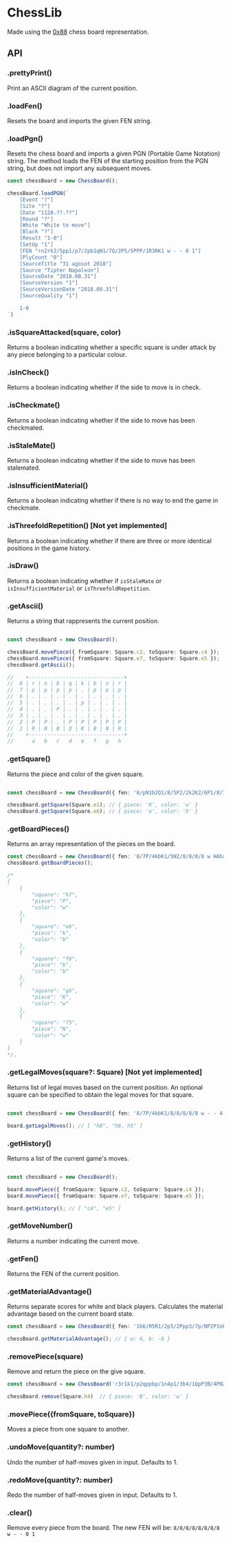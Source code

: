 # ChessLib

Made using the [0x88](https://www.chessprogramming.org/0x88) chess board representation.

## API

### .prettyPrint()

Print an ASCII diagram of the current position.

### .loadFen()

Resets the board and imports the given FEN string.

### .loadPgn()

Resets the chess board and imports a given PGN (Portable Game Notation) string. The method loads the FEN of the starting position from the PGN string, but does not import any subsequent moves.

```ts
const chessBoard = new ChessBoard();

chessBoard.loadPGN(`
    [Event "?"]
    [Site "?"]
    [Date "1128.??.??"]
    [Round "?"]
    [White "White to move"]
    [Black "?"]
    [Result "1-0"]
    [SetUp "1"]
    [FEN "rn2rk2/5pp1/p7/2pb1qN1/7Q/2P5/5PPP/1R3RK1 w - - 0 1"]
    [PlyCount "0"]
    [SourceTitle "31 agosot 2018"]
    [Source "Tipter Napoleon"]
    [SourceDate "2018.08.31"]
    [SourceVersion "1"]
    [SourceVersionDate "2018.08.31"]
    [SourceQuality "1"]

    1-0
`)

```


### .isSquareAttacked(square, color)

Returns a boolean indicating whether a specific square is under attack by any piece belonging to a particular colour.

### .isInCheck()

Returns a boolean indicating whether if the side to move is in check.

### .isCheckmate()

Returns a boolean indicating whether if the side to move has been checkmated.

### .isStaleMate()

Returns a boolean indicating whether if the side to move has been stalemated.

### .isInsufficientMaterial()

Returns a boolean indicating whether if there is no way to end the game in checkmate.

### .isThreefoldRepetition() [Not yet implemented]

Returns a boolean indicating whether if there are three or more identical positions in the game history.

### .isDraw()

Returns a boolean indicating whether if `isStaleMate` or `isInsufficientMaterial` or `isThreefoldRepetition`.

### .getAscii()

Returns a string that rappresents the current position.

```ts

const chessBoard = new ChessBoard();

chessBoard.movePiece({ fromSquare: Square.c2, toSquare: Square.c4 });
chessBoard.movePiece({ fromSquare: Square.e7, toSquare: Square.e5 });
chessBoard.getAscii();

//    +-------------------------------+
//  8 | r | n | b | q | k | b | n | r |
//  7 | p | p | p | p | . | p | p | p |
//  6 | . | . | . | . | . | . | . | . |
//  5 | . | . | . | . | p | . | . | . |
//  4 | . | . | P | . | . | . | . | . |
//  3 | . | . | . | . | . | . | . | . |
//  2 | P | P | . | P | P | P | P | P |
//  1 | R | N | B | Q | K | B | N | R |
//    +-------------------------------+
//      a   b   c   d   e   f   g   h

```

### .getSquare()

Returns the piece and color of the given square.

```ts

const chessBoard = new ChessBoard({ fen: '8/pN1b2Q1/8/5P2/2k2K2/6P1/8/7r w - - 0 1' });

chessBoard.getSquare(Square.e1); // { piece: 'K', color: 'w' }
chessBoard.getSquare(Square.e6); // { piece: 'e', color: 'b' }

```

### .getBoardPieces()

Returns an array representation of the pieces on the board.

```ts
const chessBoard = new ChessBoard({ fen: '8/7P/4kbK1/5N2/8/8/8/8 w HAha - 0 1' });
chessBoard.getBoardPieces();

/*
[
    {
        "square": "h7",
        "piece": "P",
        "color": "w"
    },
    {
        "square": "e6",
        "piece": "k",
        "color": "b"
    },
    {
        "square": "f6",
        "piece": "b",
        "color": "b"
    },
    {
        "square": "g6",
        "piece": "K",
        "color": "w"
    },
    {
        "square": "f5",
        "piece": "N",
        "color": "w"
    }
]
*/.
```

### .getLegalMoves(square?: Square) [Not yet implemented]

Returns list of legal moves based on the current position. An optional square can be specified to obtain the legal moves for that square.

```ts

const chessBoard = new ChessBoard({ fen: '8/7P/4kbK1/8/8/8/8/8 w - - 4 3' });

board.getLegalMoves(); // [ "h8", "h6, h5" ]

```

### .getHistory()

Returns a list of the current game's moves.

```ts

const chessBoard = new ChessBoard();

board.movePiece({ fromSquare: Square.c2, toSquare: Square.c4 });
board.movePiece({ fromSquare: Square.e7, toSquare: Square.e5 });

board.getHistory(); // [ "c4", "e5" ]

```

### .getMoveNumber()

Returns a number indicating the current move.

### .getFen()

Returns the FEN of the current position.

### .getMaterialAdvantage()

Returns separate scores for white and black players. Calculates the material advantage based on the current board state.

```ts
const chessBoard = new ChessBoard({ fen: '1k6/R5R1/2p5/2Ppp3/7p/NP2P1nP/5KP1/r7 w - - 3 34' });

chessBoard.getMaterialAdvantage(); // { w: 6, b: -6 }
```

### .removePiece(square)

Remove and return the piece on the give square.

```ts
const chessBoard = new ChessBoard('r3r1k1/p2qppbp/1n4p1/3b4/1QpP3B/4PN2/P3BPPP/1RR3K1 b - - 8 17');

chessBoard.remove(Square.h4)  // { piece: 'B', color: 'w' }
```

### .movePiece({fromSquare, toSquare})

Moves a piece from one square to another.

### .undoMove(quantity?: number)

Undo the number of half-moves given in input. Defaults to 1.

### .redoMove(quantity?: number)

Redo the number of half-moves given in input. Defaults to 1.

### .clear()

Remove every piece from the board. The new FEN will be: `8/8/8/8/8/8/8/8 w - - 0 1`
